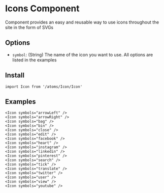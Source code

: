 # Icons Component
Component provides an easy and reusable way to use icons throughout the site in the form of SVGs

## Options
- `symbol`: (String) The name of the icon you want to use. All options are listed in the examples

## Install
```
import Icon from '/atoms/Icon/Icon'
```

## Examples
```
<Icon symbols="arrowLeft" />
<Icon symbols="arrowRight" />
<Icon symbols="bag" />
<Icon symbols="bin" />
<Icon symbols="close" />
<Icon symbols="edit" />
<Icon symbols="facebook" />
<Icon symbols="heart" />
<Icon symbols="instagram" />
<Icon symbols="linkedin" />
<Icon symbols="pinterest" />
<Icon symbols="search" />
<Icon symbols="tick" />
<Icon symbols="translate" />
<Icon symbols="twitter" />
<Icon symbols="user" />
<Icon symbols="view" />
<Icon symbols="youtube" />
```